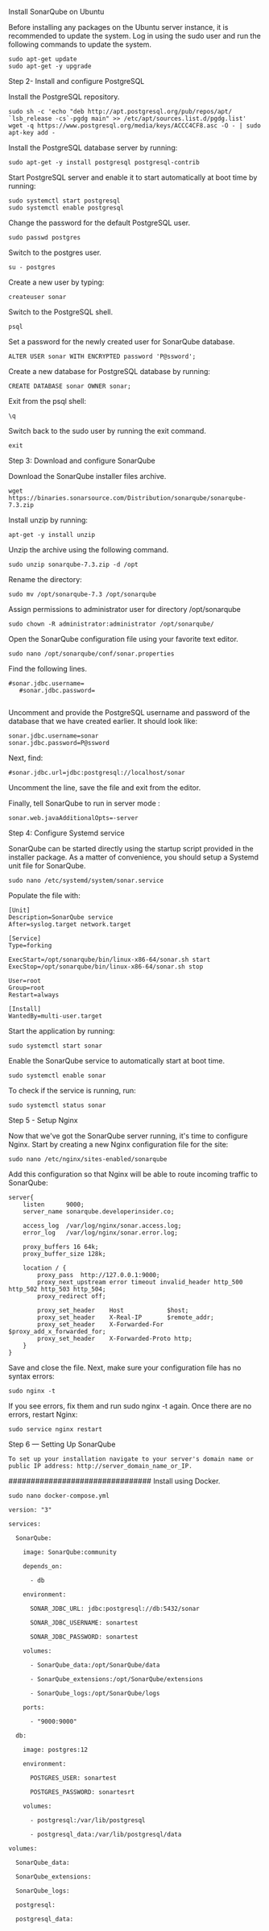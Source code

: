 Install SonarQube on Ubuntu 

Before installing any packages on the Ubuntu server instance, it is recommended to update the system. Log in using the sudo user and run the following commands to update the system.

```
sudo apt-get update
sudo apt-get -y upgrade

```

Step 2- Install and configure PostgreSQL

Install the PostgreSQL repository.

```
sudo sh -c 'echo "deb http://apt.postgresql.org/pub/repos/apt/ `lsb_release -cs`-pgdg main" >> /etc/apt/sources.list.d/pgdg.list'
wget -q https://www.postgresql.org/media/keys/ACCC4CF8.asc -O - | sudo apt-key add -

```

Install the PostgreSQL database server by running:

```
sudo apt-get -y install postgresql postgresql-contrib

```

Start PostgreSQL server and enable it to start automatically at boot time by running:

```
sudo systemctl start postgresql
sudo systemctl enable postgresql

```

Change the password for the default PostgreSQL user.

```
sudo passwd postgres

```

Switch to the postgres user.
```
su - postgres

``` 

Create a new user by typing:

```
createuser sonar

```

Switch to the PostgreSQL shell.

```
psql

```

Set a password for the newly created user for SonarQube database.

```
ALTER USER sonar WITH ENCRYPTED password 'P@ssword';

```

Create a new database for PostgreSQL database by running:

```
CREATE DATABASE sonar OWNER sonar;

```

Exit from the psql shell:

```
\q

```

Switch back to the sudo user by running the exit command.

``` 
exit

```

Step 3: Download and configure SonarQube

Download the SonarQube installer files archive.

``` 
wget https://binaries.sonarsource.com/Distribution/sonarqube/sonarqube-7.3.zip

``` 

Install unzip by running:

``` 
apt-get -y install unzip

```

Unzip the archive using the following command.

```
sudo unzip sonarqube-7.3.zip -d /opt 

``` 

Rename the directory:

``` 
sudo mv /opt/sonarqube-7.3 /opt/sonarqube 

```

Assign permissions to administrator user for directory /opt/sonarqube

``` 
sudo chown -R administrator:administrator /opt/sonarqube/

```

Open the SonarQube configuration file using your favorite text editor.

``` 
sudo nano /opt/sonarqube/conf/sonar.properties 

```

Find the following lines.

``` 
#sonar.jdbc.username=
   #sonar.jdbc.password= 
   
```

Uncomment and provide the PostgreSQL username and password of the database that we have created earlier. It should look like:

``` 
sonar.jdbc.username=sonar
sonar.jdbc.password=P@ssword

```

Next, find:

``` 
#sonar.jdbc.url=jdbc:postgresql://localhost/sonar 

```

Uncomment the line, save the file and exit from the editor.

Finally, tell SonarQube to run in server mode :

``` 
sonar.web.javaAdditionalOpts=-server

``` 

Step 4: Configure Systemd service

SonarQube can be started directly using the startup script provided in the installer package. As a matter of convenience, you should setup a Systemd unit file for SonarQube.

``` 
sudo nano /etc/systemd/system/sonar.service

``` 
Populate the file with: 

```
[Unit]
Description=SonarQube service
After=syslog.target network.target

[Service]
Type=forking

ExecStart=/opt/sonarqube/bin/linux-x86-64/sonar.sh start
ExecStop=/opt/sonarqube/bin/linux-x86-64/sonar.sh stop

User=root
Group=root
Restart=always

[Install]
WantedBy=multi-user.target

``` 

Start the application by running:

``` 
sudo systemctl start sonar

``` 

Enable the SonarQube service to automatically start at boot time. 

```
sudo systemctl enable sonar

```

To check if the service is running, run:

``` 
sudo systemctl status sonar 

```

Step 5 - Setup Nginx

Now that we've got the SonarQube server running, it's time to configure Nginx. Start by creating a new Nginx configuration file for the site:

``` 
sudo nano /etc/nginx/sites-enabled/sonarqube

``` 

Add this configuration so that Nginx will be able to route incoming traffic to SonarQube:

``` 
server{
    listen      9000;
    server_name sonarqube.developerinsider.co;

    access_log  /var/log/nginx/sonar.access.log;
    error_log   /var/log/nginx/sonar.error.log;

    proxy_buffers 16 64k;
    proxy_buffer_size 128k;

    location / {
        proxy_pass  http://127.0.0.1:9000;
        proxy_next_upstream error timeout invalid_header http_500 http_502 http_503 http_504;
        proxy_redirect off;

        proxy_set_header    Host            $host;
        proxy_set_header    X-Real-IP       $remote_addr;
        proxy_set_header    X-Forwarded-For $proxy_add_x_forwarded_for;
        proxy_set_header    X-Forwarded-Proto http;
    }
} 

  ```

Save and close the file. Next, make sure your configuration file has no syntax errors:

``` 
sudo nginx -t

```

If you see errors, fix them and run sudo nginx -t again. Once there are no errors, restart Nginx:

``` 
sudo service nginx restart

```

Step 6 — Setting Up SonarQube

`To set up your installation navigate to your server's domain name or public IP address: http://server_domain_name_or_IP.`




################################ Install using Docker.

``` 
sudo nano docker-compose.yml

version: "3"

services:

  SonarQube:

    image: SonarQube:community

    depends_on:

      - db

    environment:

      SONAR_JDBC_URL: jdbc:postgresql://db:5432/sonar

      SONAR_JDBC_USERNAME: sonartest

      SONAR_JDBC_PASSWORD: sonartest

    volumes:

      - SonarQube_data:/opt/SonarQube/data

      - SonarQube_extensions:/opt/SonarQube/extensions

      - SonarQube_logs:/opt/SonarQube/logs

    ports:

      - "9000:9000"

  db:

    image: postgres:12

    environment:

      POSTGRES_USER: sonartest

      POSTGRES_PASSWORD: sonartesrt

    volumes:

      - postgresql:/var/lib/postgresql

      - postgresql_data:/var/lib/postgresql/data

volumes:

  SonarQube_data:

  SonarQube_extensions:

  SonarQube_logs:

  postgresql:

  postgresql_data:

```